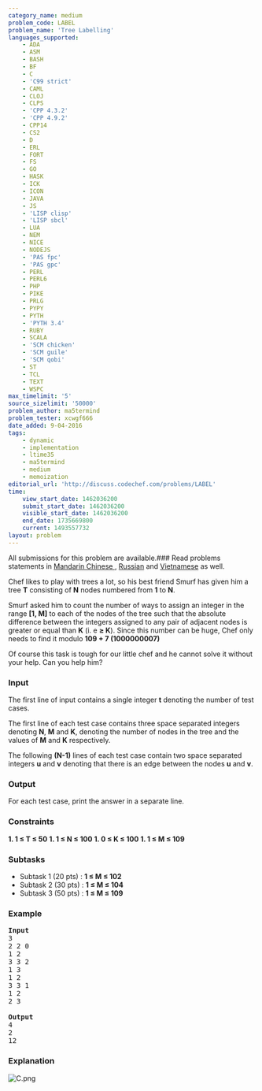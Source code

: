 ```yaml
---
category_name: medium
problem_code: LABEL
problem_name: 'Tree Labelling'
languages_supported:
    - ADA
    - ASM
    - BASH
    - BF
    - C
    - 'C99 strict'
    - CAML
    - CLOJ
    - CLPS
    - 'CPP 4.3.2'
    - 'CPP 4.9.2'
    - CPP14
    - CS2
    - D
    - ERL
    - FORT
    - FS
    - GO
    - HASK
    - ICK
    - ICON
    - JAVA
    - JS
    - 'LISP clisp'
    - 'LISP sbcl'
    - LUA
    - NEM
    - NICE
    - NODEJS
    - 'PAS fpc'
    - 'PAS gpc'
    - PERL
    - PERL6
    - PHP
    - PIKE
    - PRLG
    - PYPY
    - PYTH
    - 'PYTH 3.4'
    - RUBY
    - SCALA
    - 'SCM chicken'
    - 'SCM guile'
    - 'SCM qobi'
    - ST
    - TCL
    - TEXT
    - WSPC
max_timelimit: '5'
source_sizelimit: '50000'
problem_author: ma5termind
problem_tester: xcwgf666
date_added: 9-04-2016
tags:
    - dynamic
    - implementation
    - ltime35
    - ma5termind
    - medium
    - memoization
editorial_url: 'http://discuss.codechef.com/problems/LABEL'
time:
    view_start_date: 1462036200
    submit_start_date: 1462036200
    visible_start_date: 1462036200
    end_date: 1735669800
    current: 1493557732
layout: problem
---
```

All submissions for this problem are available.###  Read problems statements in [Mandarin Chinese ](http://www.codechef.com/download/translated/LTIME35/mandarin/LABEL.pdf), [Russian](http://www.codechef.com/download/translated/LTIME35/russian/LABEL.pdf) and [Vietnamese](http://www.codechef.com/download/translated/LTIME35/vietnamese/LABEL.pdf) as well.

Chef likes to play with trees a lot, so his best friend Smurf has given him a tree **T** consisting of **N** nodes numbered from **1** to **N**.

Smurf asked him to count the number of ways to assign an integer in the range **\[1, M\]** to each of the nodes of the tree such that the absolute difference between the integers assigned to any pair of adjacent nodes is greater or equal than **K** (i. e **≥ K**). Since this number can be huge, Chef only needs to find it modulo **109 + 7 (1000000007)**

Of course this task is tough for our little chef and he cannot solve it without your help. Can you help him?

### Input

The first line of input contains a single integer **t** denoting the number of test cases.

The first line of each test case contains three space separated integers denoting **N**, **M** and **K**, denoting the number of nodes in the tree and the values of **M** and **K** respectively.

The following **(N-1)** lines of each test case contain two space separated integers **u** and **v** denoting that there is an edge between the nodes **u** and **v**.

### Output

For each test case, print the answer in a separate line.

### Constraints

**1. 1 ≤ T ≤ 50** 
**1. 1 ≤ N ≤ 100** 
**1. 0 ≤ K ≤ 100** 
**1. 1 ≤ M ≤ 109** 
### Subtasks

- Subtask 1 (20 pts) : **1 ≤ M ≤ 102**
- Subtask 2 (30 pts) : **1 ≤ M ≤ 104**
- Subtask 3 (50 pts) : **1 ≤ M ≤ 109**

### Example

<pre>
<b>Input</b>
<tt>3
2 2 0
1 2
3 3 2
1 3
1 2
3 3 1
1 2
2 3</tt>

<b>Output</b>
<tt>4
2
12</tt>
</pre>
### Explanation

![](https://s3.amazonaws.com/hr-challenge-images/15909/1461164061-a8af760fd8-C.png "C.png")
